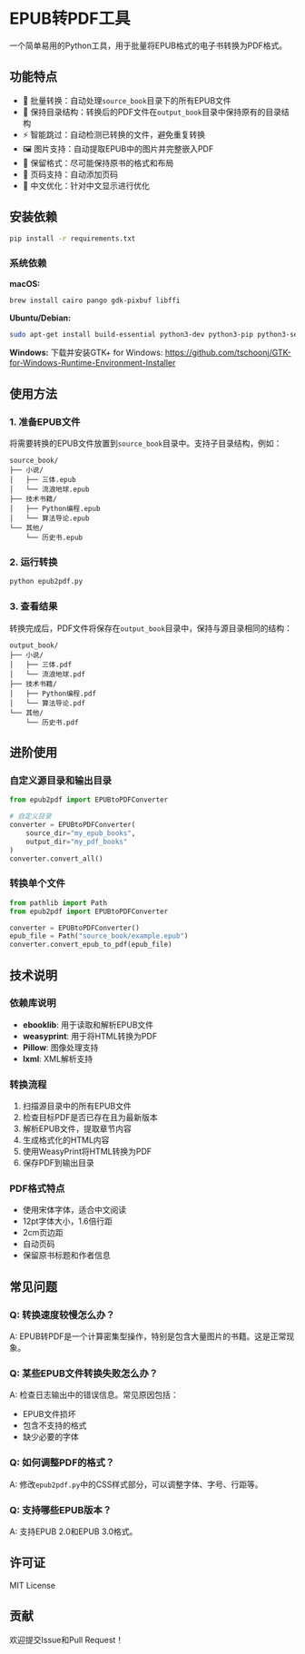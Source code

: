 # EPUB转PDF工具

一个简单易用的Python工具，用于批量将EPUB格式的电子书转换为PDF格式。

## 功能特点

- 🔄 批量转换：自动处理`source_book`目录下的所有EPUB文件
- 📁 保持目录结构：转换后的PDF文件在`output_book`目录中保持原有的目录结构
- ⚡ 智能跳过：自动检测已转换的文件，避免重复转换
- 🖼️ 图片支持：自动提取EPUB中的图片并完整嵌入PDF
- 📖 保留格式：尽可能保持原书的格式和布局
- 📄 页码支持：自动添加页码
- 🎨 中文优化：针对中文显示进行优化

## 安装依赖

```bash
pip install -r requirements.txt
```

### 系统依赖

**macOS:**
```bash
brew install cairo pango gdk-pixbuf libffi
```

**Ubuntu/Debian:**
```bash
sudo apt-get install build-essential python3-dev python3-pip python3-setuptools python3-wheel python3-cffi libcairo2 libpango-1.0-0 libpangocairo-1.0-0 libgdk-pixbuf2.0-0 libffi-dev shared-mime-info
```

**Windows:**
下载并安装GTK+ for Windows: https://github.com/tschoonj/GTK-for-Windows-Runtime-Environment-Installer

## 使用方法

### 1. 准备EPUB文件

将需要转换的EPUB文件放置到`source_book`目录中。支持子目录结构，例如：

```
source_book/
├── 小说/
│   ├── 三体.epub
│   └── 流浪地球.epub
├── 技术书籍/
│   ├── Python编程.epub
│   └── 算法导论.epub
└── 其他/
    └── 历史书.epub
```

### 2. 运行转换

```bash
python epub2pdf.py
```

### 3. 查看结果

转换完成后，PDF文件将保存在`output_book`目录中，保持与源目录相同的结构：

```
output_book/
├── 小说/
│   ├── 三体.pdf
│   └── 流浪地球.pdf
├── 技术书籍/
│   ├── Python编程.pdf
│   └── 算法导论.pdf
└── 其他/
    └── 历史书.pdf
```

## 进阶使用

### 自定义源目录和输出目录

```python
from epub2pdf import EPUBtoPDFConverter

# 自定义目录
converter = EPUBtoPDFConverter(
    source_dir="my_epub_books",
    output_dir="my_pdf_books"
)
converter.convert_all()
```

### 转换单个文件

```python
from pathlib import Path
from epub2pdf import EPUBtoPDFConverter

converter = EPUBtoPDFConverter()
epub_file = Path("source_book/example.epub")
converter.convert_epub_to_pdf(epub_file)
```

## 技术说明

### 依赖库说明

- **ebooklib**: 用于读取和解析EPUB文件
- **weasyprint**: 用于将HTML转换为PDF
- **Pillow**: 图像处理支持
- **lxml**: XML解析支持

### 转换流程

1. 扫描源目录中的所有EPUB文件
2. 检查目标PDF是否已存在且为最新版本
3. 解析EPUB文件，提取章节内容
4. 生成格式化的HTML内容
5. 使用WeasyPrint将HTML转换为PDF
6. 保存PDF到输出目录

### PDF格式特点

- 使用宋体字体，适合中文阅读
- 12pt字体大小，1.6倍行距
- 2cm页边距
- 自动页码
- 保留原书标题和作者信息

## 常见问题

### Q: 转换速度较慢怎么办？
A: EPUB转PDF是一个计算密集型操作，特别是包含大量图片的书籍。这是正常现象。

### Q: 某些EPUB文件转换失败怎么办？
A: 检查日志输出中的错误信息。常见原因包括：
- EPUB文件损坏
- 包含不支持的格式
- 缺少必要的字体

### Q: 如何调整PDF的格式？
A: 修改`epub2pdf.py`中的CSS样式部分，可以调整字体、字号、行距等。

### Q: 支持哪些EPUB版本？
A: 支持EPUB 2.0和EPUB 3.0格式。

## 许可证

MIT License

## 贡献

欢迎提交Issue和Pull Request！
